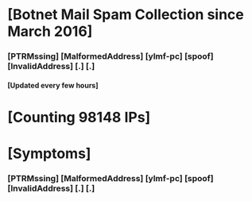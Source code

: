 # [Botnet Mail Spam Collection since March 2016]
### [PTRMssing] [MalformedAddress] [ylmf-pc] [spoof] [InvalidAddress] [.] [.]
#### [Updated every few hours]

# [Counting 98148 IPs]

# [Symptoms] 
###   [PTRMssing] [MalformedAddress] [ylmf-pc] [spoof] [InvalidAddress] [.] [.]
